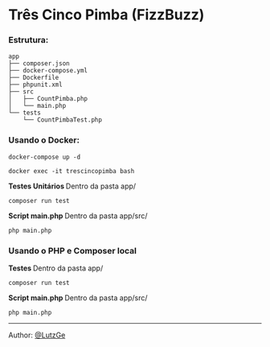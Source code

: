 # Três Cinco Pimba (FizzBuzz)

### Estrutura:
```
app
├── composer.json
├── docker-compose.yml
├── Dockerfile
├── phpunit.xml
├── src
│   ├── CountPimba.php
│   └── main.php
└── tests
    └── CountPimbaTest.php
```

### Usando o Docker:

`docker-compose up -d`

`docker exec -it trescincopimba bash`

<b> Testes Unitários </b>
Dentro da pasta app/

`composer run test`


<b> Script main.php </b>
Dentro da pasta app/src/

`php main.php`

### Usando o PHP e Composer local
<b> Testes </b>
Dentro da pasta app/

`composer run test`

<b> Script main.php </b>
Dentro da pasta app/src/

`php main.php`

-----------
Author: [@LutzGe](https://github.com/LutzGe)
